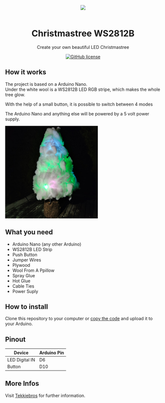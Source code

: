 <div align="center">
    <a href="https://tekkiebros.de">
        <img height="150" src="https://www.tekkiebros.de/wp-content/uploads/TekkieBros-Logo_small-Kopie.jpg">
    </a>
    <br>
    <br>
    <h1>Christmastree WS2812B</h1>
    <p>
        Create your own beautiful LED Christmastree
    </p>
    <a href="https://github.com/tekkiebros/christmastree/blob/main/LICENSE"><img alt="GitHub license" src="https://img.shields.io/github/license/tekkiebros/christmastree"></a>
</div>

## How it works
The project is based on a Arduino Nano.\
Under the white wool is a WS2812B LED RGB stripe, which makes the whole tree glow.

With the help of a small button, it is possible to switch between 4 modes

The Arduino Nano and anything else will be powered by a 5 volt power supply.

<img height="300" src="https://github.com/tekkiebros/christmastree/blob/main/images/LED%20Weihnachtsbaum_Beitrag.jpg">

## What you need
- Arduino Nano (any other Arduino)
- WS2812B LED Strip
- Push Button
- Jumper Wires
- Plywood
- Wool From A Ppillow
- Spray Glue
- Hot Glue
- Cable Ties
- Power Suply

## How to install
Clone this repository to your computer or [copy the code](https://github.com/tekkiebros/christmastree/blob/main/Weihnachtsbaum) and upload it to your Arduino.

## Pinout

| Device | Arduino Pin |
|--------------|--------|
| LED Digital IN | D6 | 
| Button| D10|


## More Infos
Visit [Tekkiebros](https://tekkiebros.de) for further information.
